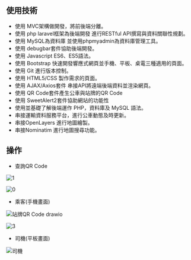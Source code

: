 
## 使用技術
- 使用 MVC架構做開發，將前後端分離。
- 使用 php laravel框架為後端開發 進行RESTful API撰寫與資料關聯性規劃。
- 使用 MySQL為資料庫 並使用phpmyadmin為資料庫管理工具。
- 使用 debugbar套件協助後端開發。
- 使用 Javascript ES6、ES5語法。
- 使用 Bootstrap 快速開發響應式網頁並手機、平板、桌電三種適用的頁面。
- 使用 Git 進行版本控制。
- 使用 HTML5/CSS 製作需求的頁面。
- 使用 AJAX/Axios套件 串接API將遠端後端資料並渲染網頁。
- 使用 QR Code套件產生公車與站牌的QR Code
- 使用 SweetAlert2套件協助網站的功能性
- 使用並基礎了解後端運作 PHP，資料庫及 MySQL 語法。
- 串接運輸資料服務平台，進行公車動態及時更新。
- 串接OpenLayers 進行地圖繪製。
- 串接Nominatim  進行地圖搜尋功能。

## 操作

- 查詢QR Code

![1](https://github.com/asd9870106/busRide/assets/128781300/834c0c24-0189-44c8-ae8d-05f2e1140d00)

![0](https://github.com/asd9870106/busRide/assets/128781300/d0ef0ac8-299c-40ca-8466-4b85a3d0a614)

- 乘客(手機畫面)

![站牌QR Code drawio](https://github.com/asd9870106/busRide/assets/128781300/ab50b3ed-edb6-48aa-90bd-c144b8178d4f)

![3](https://github.com/asd9870106/busRide/assets/128781300/d4ebe79f-ffbe-4035-a1d9-578a6b61797c)



- 司機(平板畫面)

![司機](https://github.com/asd9870106/busRide/assets/128781300/fc0a871b-6330-4e25-87b9-e48a327ad989)




  
